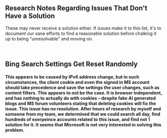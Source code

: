 ## Research Notes Regarding Issues That Don't Have a Solution
These may never receive a solution either. If issues make it to this list, it's to document our sane efforts to find a reasonable solution before chalking it up to being "unresolvable" and moving on.

<br/>

## Bing Search Settings Get Reset Randomly
#### This appears to be caused by IPv6 address change, but in such circumstances, the client cookie and even the signed in MS account should take precedence and save the settings the user changes, such as content filters. This appears to not be the case. It is browser independent, and has nothing to actually do with cookies – despite fake AI generated blogs and MS forum volunteers stating that deleting cookies will fix the issue. This issue has no resolution. After hours of research by myself and someone from my team, we determined that we could search all day, find hundreds of exerpeince accounts related to this issue, and find not 1 solution for it. It seems that Microsoft is not very interested in solving this problem.
